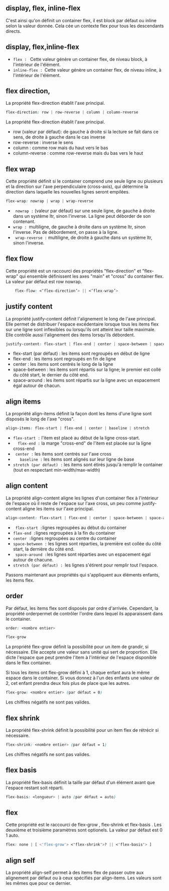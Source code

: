 ## display, flex, inline-flex

C'est ainsi qu'on définit un container flex, il est block par défaut ou inline selon la valeur donnée. Cela cée un contexte flex pour tous les descendants directs.

## display, flex,inline-flex

* ```flex : ```  Cette valeur génère un container flex, de niveau block, à l'intérieur de l'élément.
* ```inline-flex : ```Cette valeur génère un container flex, de niveau inline, à l'intérieur de l'élément.

## flex direction,

La propriété flex-direction établit l'axe principal.
``` css
flex-direction: row | row-reverse | column | column-reverse
```
La propriété flex-direction établit l'axe principal.

* row (valeur par défaut): de gauche à droite si la lecture se fait dans ce sens, de droite à gauche dans le cas inverse
* row-reverse : inverse le sens
* column : comme row mais du haut vers le bas
* column-reverse : comme row-reverse mais du bas vers le haut

## flex wrap

Cette propriété définit si le container comprend une seule ligne ou plusieurs et la direction sur l'axe perpendiculaire (cross-axis), qui détermine la direction dans laquelle les nouvelles lignes seront empilées.

```css
flex-wrap: nowrap | wrap | wrap-reverse
```

* ``` nowrap :``` (valeur par défaut) sur une seule ligne, de gauche à droite dans un système ltr, sinon l'inverse. La ligne peut déborder de son contenant.
* ```wrap : ```multiligne, de gauche à droite dans un système ltr, sinon l'inverse. Pas de débordement, on passe à la ligne.
* ``` wrap-reverse :``` multiligne, de droite à gauche dans un système ltr, sinon l'inverse.

## flex flow

Cette propriété est un raccourci des propriétés "flex-direction" et "flex-wrap" qui ensemble définissent les axes "main" et "cross" du container flex. La valeur par défaut est row nowrap.
```css
    flex-flow: <‘flex-direction’> || <‘flex-wrap’>  
```
## justify content

La propriété justify-content définit l'alignement le long de l'axe principal. Elle permet de distribuer l'espace excédentaire lorsque tous les items flex sur une ligne sont inflexibles ou lorsqu'ils ont atteint leur taille maximale. Elle contrôle aussi l'alignement des items lorsqu'ils débordent.
``` css
justify-content: flex-start | flex-end | center | space-between | space-around
```
-   flex-start (par défaut) : les items sont regroupés en début de ligne
-   flex-end : les items sont regroupés en fin de ligne
-   center : les items sont centrés le long de la ligne
-   space-between : les items sont répartis sur la ligne; le premier est collé du côté start, le dernier du côté end.
-   space-around : les items sont répartis sur la ligne avec un espacement égal autour de chacun.

## align items

La propriété align-items définit la façon dont les items d'une ligne sont disposés le long de l'axe "cross".
``` css
align-items: flex-start | flex-end | center | baseline | stretch
```
* ```flex-start :``` l'item est placé au début de la ligne cross-start.
* ```  flex-end :``` la marge "cross-end" de l'item est placée sur la ligne cross-end
* ``` center :``` les items sont centrés sur l'axe cross
* ```   baseline :``` les items sont alignés sur leur ligne de base
* ```stretch (par défaut) :``` les items sont étirés jusqu'à remplir le container (tout en respectant min-width/max-width)

## align content

La propriété align-content aligne les lignes d'un container flex à l'intérieur de l'espace où il reste de l'espace sur l'axe cross, un peu comme justify-content aligne les items sur l'axe principal.
```css
align-content: flex-start | flex-end | center | space-between | space-around | stretch
```
* ```  flex-start : ```lignes regroupées au début du container
* ``` flex-end : ```lignes regroupées à la fin du container
* ``` center : ```lignes regroupées au centre du container
* ```space-between :``` les lignes sont réparties, la première est collée du côté start, la dernière du côté end.
* ```  space-around : ```les lignes sont réparties avec un espacement égal autour de chacune.
* ```stretch (par défaut) : ```les lignes s'étirent pour remplir tout l'espace.

Passons maintenant aux propriétés qui s'appliquent aux éléments enfants, les items flex.

## order

Par défaut, les items flex sont disposés par ordre d'arrivée. Cependant, la propriété orderpermet de contrôler l'ordre dans lequel ils apparaissent dans le container.
```css
order: <nombre entier>

flex-grow
```
La propriété flex-grow définit la possibilité pour un item de grandir, si nécessaire. Elle accepte une valeur sans unité qui sert de proportion. Elle dicte l'espace que peut prendre l'item à l'intérieur de l'espace disponible dans le flex container.

Si tous les items ont flex-grow défini à 1, chaque enfant aura le même espace dans le container. Si vous donnez à l'un des enfants une valeur de 2, cet enfant prendra deux fois plus de place que les autres.
```css
flex-grow: <nombre entier> (par défaut = 0)
```
Les chiffres négatifs ne sont pas valides.

## flex shrink

La propriété flex-shrink définit la possibilité pour un item flex de rétrécir si nécessaire.
```css
flex-shrink: <nombre entier> (par défaut = 1)
```
Les chiffres négatifs ne sont pas valides.


## flex basis

La propriété flex-basis définit la taille par défaut d'un élément avant que l'espace restant soit réparti.
```css
flex-basis: <longueur> | auto (par défaut = auto)
```

## flex

Cette propriété est le raccourci de flex-grow , flex-shrink et flex-basis . Les deuxième et troisième paramètres sont optionels. La valeur par défaut est 0 1 auto.
```css
flex: none | [ <'flex-grow'> <'flex-shrink'>? || <'flex-basis'> ]
```
## align self

La propriété align-self permet à des items flex de passer outre aux alignement par défaut ou à ceux spécifiés par align-items. Les valeurs sont les mêmes que pour ce dernier.